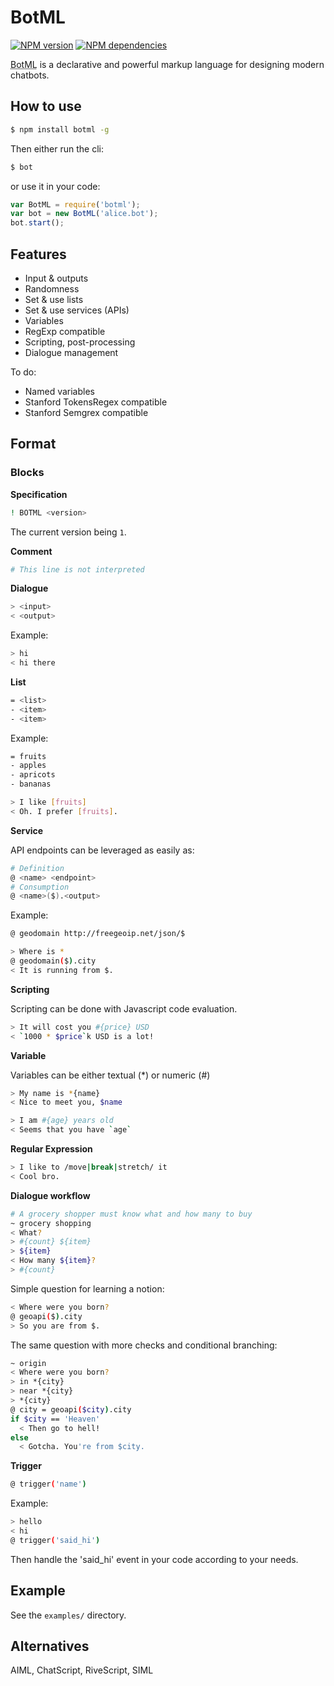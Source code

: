 # BotML

[![NPM version](https://badge.fury.io/js/botml.svg)](http://badge.fury.io/js/botml)
[![NPM dependencies](https://david-dm.org/BotML/botml-js/status.svg)](https://david-dm.org/BotML/botml-js)

<abbr title="Bot Markup Language">BotML</abbr> is a declarative and powerful markup language for designing modern chatbots.

## How to use

```bash
$ npm install botml -g
```

Then either run the cli:

```bash
$ bot
```

or use it in your code:

```js
var BotML = require('botml');
var bot = new BotML('alice.bot');
bot.start();
```

## Features

- Input & outputs
- Randomness
- Set & use lists
- Set & use services (APIs)
- Variables
- RegExp compatible
- Scripting, post-processing
- Dialogue management

To do:

- Named variables
- Stanford TokensRegex compatible
- Stanford Semgrex compatible

## Format

### Blocks

**Specification**

```bash
! BOTML <version>
```

The current version being `1`.

**Comment**

```bash
# This line is not interpreted
```

**Dialogue**

```bash
> <input>
< <output>
```

Example:

```bash
> hi
< hi there
```

**List**

```bash
= <list>
- <item>
- <item>
```

Example:

```bash
= fruits
- apples
- apricots
- bananas

> I like [fruits]
< Oh. I prefer [fruits].
```

**Service**

API endpoints can be leveraged as easily as:

```bash
# Definition
@ <name> <endpoint>
# Consumption
@ <name>($).<output>
```

Example:

```bash
@ geodomain http://freegeoip.net/json/$

> Where is *
@ geodomain($).city
< It is running from $.
```

**Scripting**

Scripting can be done with Javascript code evaluation.

```bash
> It will cost you #{price} USD
< `1000 * $price`k USD is a lot!
```

**Variable**

Variables can be either textual (*) or numeric (#)

```bash
> My name is *{name}
< Nice to meet you, $name

> I am #{age} years old
< Seems that you have `age`
```

**Regular Expression**

```bash
> I like to /move|break|stretch/ it
< Cool bro.
```

**Dialogue workflow**

```bash
# A grocery shopper must know what and how many to buy
~ grocery shopping
< What?
> #{count} ${item}
> ${item}
< How many ${item}?
> #{count}
```

Simple question for learning a notion:

```bash
< Where were you born?
@ geoapi($).city
> So you are from $.
```

The same question with more checks and conditional branching:

```bash
~ origin
< Where were you born?
> in *{city}
> near *{city}
> *{city}
@ city = geoapi($city).city
if $city == 'Heaven'
  < Then go to hell!
else
  < Gotcha. You're from $city.
```

**Trigger**

```bash
@ trigger('name')
```

Example:

```bash
> hello
< hi
@ trigger('said_hi')
```

Then handle the 'said_hi' event in your code according to your needs.

## Example

See the `examples/` directory.

## Alternatives

AIML, ChatScript, RiveScript, SIML
